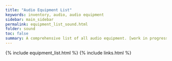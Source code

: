 ```yaml
---
title: "Audio Equipment List"
keywords: inventory, audio, audio equipment
sidebar: main_sidebar
permalink: equipment_list_sound.html
folder: sound
toc: false
summary: A comprehensive list of all audio equipment. [work in progress]
---
```


{% include equipment_list.html %}
{% include links.html %}
